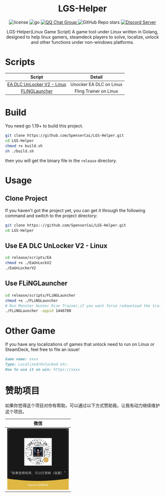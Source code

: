 <!--
 * @Author: SpenserCai
 * @Date: 2023-01-30 17:53:03
 * @version: 
 * @LastEditors: SpenserCai
 * @LastEditTime: 2023-02-04 00:02:52
 * @Description: file content
-->
<div align="center">

# LGS-Helper
<img src="https://img.shields.io/github/license/SpenserCai/LGS-Helper?color=green" alt="license">
<img src="https://img.shields.io/badge/Go-1.19+-blue" alt="go">
<a href="https://jq.qq.com/?_wv=1027&k=htcRNUvM">
    <img src="https://img.shields.io/badge/QQ%E7%BE%A4-246554357-blueviolet?style=flat-square" alt="QQ Chat Group">
</a>
<img alt="GitHub Repo stars" src="https://img.shields.io/github/stars/SpenserCai/LGS-Helper?style=social">
<a href="https://discord.gg/3P7K6EzYRW">
    <img src="https://discordapp.com/api/guilds/1070553912156885203/widget.png?style=shield" alt="Discord Server">
</a>

LGS-Helper(Linux Game Script) A game tool under Linux written in Golang, designed to help linux gamers, steamdeck players to solve, localize, unlock and other functions under non-windows platforms.

</div>

# Scripts

  |                         Script                                       |                            Detail                         |
  | :------------------------------------------------------------------: | :-------------------------------------------------------: |
  |  <a href="./scripts/EA">EA DLC UnLocker V2 - Linux</a>               |                 Unocker EA DLC on Linux                   |
  |  <a href="./scripts/FLiNGLauncher">FLiNGLauncher</a>                 |                 Fling Trainer on Linux                    |

# Build
You need go 1.19+ to build this project.
```bash
git clone https://github.com/SpenserCai/LGS-Helper.git
cd LGS-Helper
chmod +x build.sh
sh ./build.sh
```
then you will get the binary file in the `release` directory.

# Usage
## Clone Project
If you haven't got the project yet, you can get it through the following command and switch to the project directory:
```bash
git clone https:://github.com/SpenserCai/LGS-Helper.git
cd LGS-Helper
```
## Use EA DLC UnLocker V2 - Linux

```bash
cd release/scripts/EA
chmod +x ./EaUnLockV2
./EaUnLockerV2
```

## Use FLiNGLauncher

```bash
cd release/scripts/FLiNGLauncher
chmod +x ./FLiNGLauncher
# Run Monster Hunter Rise Trainer,if you want force redownload the trainer,add -redown
./FLiNGLauncher -appid 1446780 
```

# Other Game
If you have any localizations of games that unlock need to run on Linux or SteamDeck, feel free to file an issue!
```md
Game name: xxxx
Type: Localized/Unlocked etc.
How to use it on win: https://xxxx
```

# 赞助项目
如果你觉得这个项目对你有帮助，可以通过以下方式赞助我，让我有动力继续维护这个项目。

|                         微信                         |
| :--------------------------------------------------: |
| <img src="./img/dashang.jpeg" width="200" height="200" alt="微信赞助" /> |

